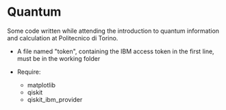# Quantum
Some code written while attending the introduction to quantum information and calculation at Politecnico di Torino.

* A file named "token", containing the IBM access token in the first line, must be in the working folder

* Require:
	* matplotlib
	* qiskit
	* qiskit_ibm_provider
